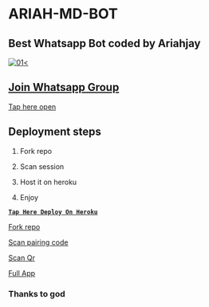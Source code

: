 # ARIAH-MD-BOT

## Best Whatsapp Bot coded by Ariahjay


  <a href="https://ibb.co/N6NMDtn"><img src="https://telegra.ph/file/f47e41a87b5598584d21c.jpg" alt="01" border="0" /><                  


## Join Whatsapp Group

[Tap here open](https://whatsapp.com/channel/0029VadMKr5CHDyqkvb0u30r)


## Deployment steps

1. Fork repo


2. Scan session


3. Host it on heroku


4. Enjoy


**[`Tap Here Deploy On Heroku`](https://dashboard.heroku.com/new?template=https://github.com/ibrahimaitech/jay-ai-bot)**



[Fork repo](https://github.com/Ariahjay/ARIAH-MD-BOT/fork)



[Scan pairing code](https://ariahjaytest-39007aed5d38.herokuapp.com/pair)



[Scan Qr](https://ariahmd-ab25933e66c5.herokuapp.com/qr)



[Full App](https://ariahmd-ab25933e66c5.herokuapp.com/qr)


### Thanks to god
